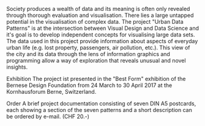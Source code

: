 Society produces a wealth of data and its meaning is often only revealed through thorough evaluation and visualisation. There lies a large untapped potential in the visualisation of complex data. The project "Urban Data Patterns" is at the intersection between Visual Design and Data Science and it's goal is to develop independent concepts for visualising large data sets. The data used in this project provide information about aspects of everyday urban life (e.g. lost property, passengers, air pollution, etc.). This view of the city and its data through the lens of information graphics and programming allow a way of exploration that reveals unusual and novel insights.

Exhibition
The project ist presented in the "Best Form" exhibition of the Bernese Design Foundation from 24 March to 30 April 2017 at the Kornhausforum Berne, Switzerland.

Order
A brief project documentation consisting of seven DIN A5 postcards, each showing a section of the seven patterns and a short description can be ordered by e-mail. (CHF 20.-)